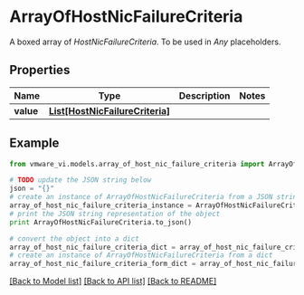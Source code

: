# ArrayOfHostNicFailureCriteria

A boxed array of *HostNicFailureCriteria*. To be used in *Any* placeholders. 

## Properties
Name | Type | Description | Notes
------------ | ------------- | ------------- | -------------
**value** | [**List[HostNicFailureCriteria]**](HostNicFailureCriteria.md) |  | 

## Example

```python
from vmware_vi.models.array_of_host_nic_failure_criteria import ArrayOfHostNicFailureCriteria

# TODO update the JSON string below
json = "{}"
# create an instance of ArrayOfHostNicFailureCriteria from a JSON string
array_of_host_nic_failure_criteria_instance = ArrayOfHostNicFailureCriteria.from_json(json)
# print the JSON string representation of the object
print ArrayOfHostNicFailureCriteria.to_json()

# convert the object into a dict
array_of_host_nic_failure_criteria_dict = array_of_host_nic_failure_criteria_instance.to_dict()
# create an instance of ArrayOfHostNicFailureCriteria from a dict
array_of_host_nic_failure_criteria_form_dict = array_of_host_nic_failure_criteria.from_dict(array_of_host_nic_failure_criteria_dict)
```
[[Back to Model list]](../README.md#documentation-for-models) [[Back to API list]](../README.md#documentation-for-api-endpoints) [[Back to README]](../README.md)


